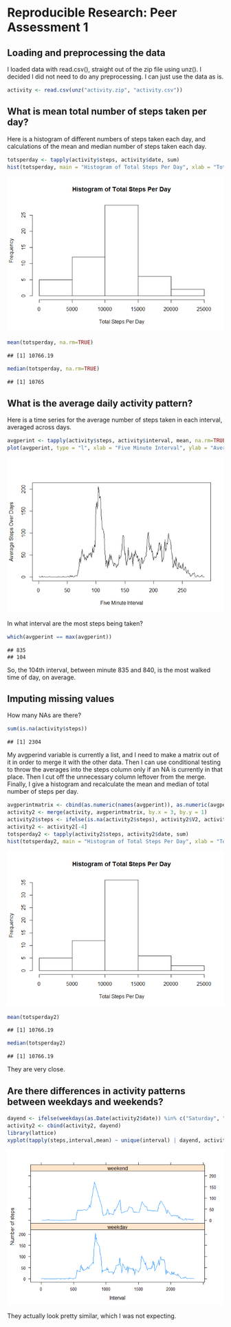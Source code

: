 # Reproducible Research: Peer Assessment 1


## Loading and preprocessing the data
I loaded data with read.csv(), straight out of the zip file using unz(). I decided I did not need to do any preprocessing. I can just use the data as is. 

```r
activity <- read.csv(unz("activity.zip", "activity.csv"))
```


## What is mean total number of steps taken per day?
Here is a histogram of different numbers of steps taken each day, and calculations of the mean and median number of steps taken each day.

```r
totsperday <- tapply(activity$steps, activity$date, sum)
hist(totsperday, main = "Histogram of Total Steps Per Day", xlab = "Total Steps Per Day")
```

![](PA1_template_files/figure-html/unnamed-chunk-2-1.png) 

```r
mean(totsperday, na.rm=TRUE)
```

```
## [1] 10766.19
```

```r
median(totsperday, na.rm=TRUE)
```

```
## [1] 10765
```

## What is the average daily activity pattern?
Here is a time series for the average number of steps taken in each interval, averaged across days.

```r
avgperint <- tapply(activity$steps, activity$interval, mean, na.rm=TRUE)
plot(avgperint, type = "l", xlab = "Five Minute Interval", ylab = "Average Steps Over Days")
```

![](PA1_template_files/figure-html/unnamed-chunk-3-1.png) 

In what interval are the most steps being taken?

```r
which(avgperint == max(avgperint))
```

```
## 835 
## 104
```
So, the 104th interval, between minute 835 and 840, is the most walked time of day, on average.

## Imputing missing values

How many NAs are there?

```r
sum(is.na(activity$steps))
```

```
## [1] 2304
```


My avgperind variable is currently a list, and I need to make a matrix out of it in order to merge it with the other data. Then I can use conditional testing to throw the averages into the steps column only if an NA is currently in that place. Then I cut off the unnecessary column leftover from the merge. Finally, I give a histogram and recalculate the mean and median of total number of steps per day.

```r
avgperintmatrix <- cbind(as.numeric(names(avgperint)), as.numeric(avgperint))
activity2 <- merge(activity, avgperintmatrix, by.x = 3, by.y = 1)
activity2$steps <- ifelse(is.na(activity2$steps), activity2$V2, activity2$steps)
activity2 <- activity2[-4]
totsperday2 <- tapply(activity2$steps, activity2$date, sum)
hist(totsperday2, main = "Histogram of Total Steps Per Day", xlab = "Total Steps Per Day")
```

![](PA1_template_files/figure-html/unnamed-chunk-6-1.png) 

```r
mean(totsperday2)
```

```
## [1] 10766.19
```

```r
median(totsperday2)
```

```
## [1] 10766.19
```
They are very close.

## Are there differences in activity patterns between weekdays and weekends?


```r
dayend <- ifelse(weekdays(as.Date(activity2$date)) %in% c("Saturday", "Sunday"), "weekend", "weekday")
activity2 <- cbind(activity2, dayend)
library(lattice)
xyplot(tapply(steps,interval,mean) ~ unique(interval) | dayend, activity2, type = "l", layout = c(1,2), xlab = "Interval", ylab = "Number of steps")
```

![](PA1_template_files/figure-html/unnamed-chunk-7-1.png) 

They actually look pretty similar, which I was not expecting.
